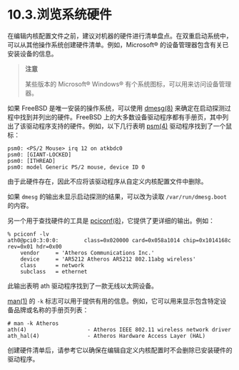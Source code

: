 # 10.3.浏览系统硬件

在编辑内核配置文件之前，建议对机器的硬件进行清单盘点。在双重启动系统中，可以从其他操作系统创建硬件清单。例如，Microsoft® 的设备管理器包含有关已安装设备的信息。

>**注意**
>
>某些版本的 Microsoft® Windows® 有个系统图标，可以用来访问设备管理器。

如果 FreeBSD 是唯一安装的操作系统，可以使用 [dmesg(8)](https://man.freebsd.org/cgi/man.cgi?query=dmesg&sektion=8&format=html) 来确定在启动探测过程中找到并列出的硬件。FreeBSD 上的大多数设备驱动程序都有手册页，其中列出了该驱动程序支持的硬件。例如，以下几行表明 [psm(4)](https://man.freebsd.org/cgi/man.cgi?query=psm&sektion=4&format=html) 驱动程序找到了一个鼠标：

```
psm0: <PS/2 Mouse> irq 12 on atkbdc0
psm0: [GIANT-LOCKED]
psm0: [ITHREAD]
psm0: model Generic PS/2 mouse, device ID 0
```

由于此硬件存在，因此不应将该驱动程序从自定义内核配置文件中删除。

如果 `dmesg` 的输出未显示启动探测的结果，可以改为读取 `/var/run/dmesg.boot` 的内容。

另一个用于查找硬件的工具是 [pciconf(8)](https://man.freebsd.org/cgi/man.cgi?query=pciconf&sektion=8&format=html)，它提供了更详细的输出。例如：

```
% pciconf -lv
ath0@pci0:3:0:0:        class=0x020000 card=0x058a1014 chip=0x1014168c rev=0x01 hdr=0x00
    vendor     = 'Atheros Communications Inc.'
    device     = 'AR5212 Atheros AR5212 802.11abg wireless'
    class      = network
    subclass   = ethernet
```

此输出表明 ath 驱动程序找到了一款无线以太网设备。

[man(1)](https://man.freebsd.org/cgi/man.cgi?query=man&sektion=1&format=html) 的 `-k` 标志可以用于提供有用的信息。例如，它可以用来显示包含特定设备品牌或名称的手册页列表：

```
# man -k Atheros
ath(4)                   - Atheros IEEE 802.11 wireless network driver
ath_hal(4)               - Atheros Hardware Access Layer (HAL)
```

创建硬件清单后，请参考它以确保在编辑自定义内核配置时不会删除已安装硬件的驱动程序。
